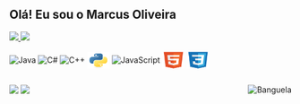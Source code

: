 ## Olá! Eu sou o Marcus Oliveira

<div>
  <a href="https://github.com/oliveira-marcus">
    <img height="180em" src="https://github-readme-stats.vercel.app/api?username=oliveira-marcus&count_private=true&show_icons=true&theme=github_dark"/>
    <img height="180em" src="https://github-readme-stats.vercel.app/api/top-langs/?username=oliveira-marcus&layout=donut&langs_count=16&theme=github_dark"/>
  </a>
    
</div>

<div style="display: inline_block"><br>
  <img align="center" alt="Java" height="30" width="40" src="https://cdn.jsdelivr.net/gh/devicons/devicon@latest/icons/java/java-original.svg">
  <img align="center" alt="C#" height="30" width="40" src="https://cdn.jsdelivr.net/gh/devicons/devicon@latest/icons/csharp/csharp-original.svg">
  <img align="center" alt="C++" height="30" width="40" src="https://cdn.jsdelivr.net/gh/devicons/devicon@latest/icons/cplusplus/cplusplus-original.svg">
  <img align="center" alt="Python" height="30" width="40" src="https://raw.githubusercontent.com/devicons/devicon/master/icons/python/python-original.svg">
  <img align="center" alt="JavaScript" height="30" width="40" src="https://cdn.jsdelivr.net/gh/devicons/devicon@latest/icons/javascript/javascript-original.svg">
  <img align="center" alt="HTML" height="30" width="40" src="https://raw.githubusercontent.com/devicons/devicon/master/icons/html5/html5-original.svg">
  <img align="center" alt="CSS" height="30" width="40" src="https://raw.githubusercontent.com/devicons/devicon/master/icons/css3/css3-original.svg">
</div>

##

<div> 
  <a href="https://www.linkedin.com/in/oliveira-marcuss/" target="_blank"><img src="https://img.shields.io/badge/-LinkedIn-%230077B5?style=for-the-badge&logo=linkedin&logoColor=white" target="_blank"></a>
  <a href="https://www.instagram.com/oliveira.marcuss/" target="_blank"><img src="https://img.shields.io/badge/-Instagram-%23E4405F?style=for-the-badge&logo=instagram&logoColor=white" target="_blank"></a>
  <img align="right" alt="Banguela" src="https://cdn.discordapp.com/attachments/694909810331746455/1298114005289795584/ezgif-3-1bae67dcf8.gif?ex=67186260&is=671710e0&hm=51a416aa91f089dafee832a22966477ed24927cad5025c78a0101f3662328f45&">
</div>
